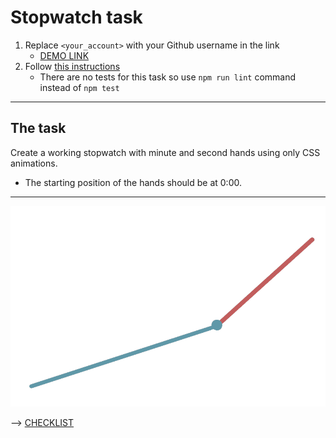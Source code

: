 # Stopwatch task
1. Replace `<your_account>` with your Github username in the link
    - [DEMO LINK](https://Dima-Semenov.github.io/layout_stop-watch/)
2. Follow [this instructions](https://Dima-Semenov.github.io/layout_task-guideline/)
    - There are no tests for this task so use `npm run lint` command instead of `npm test` 
___

## The task
Create a working stopwatch with minute and second hands using only CSS animations.
- The starting position of the hands should be at 0:00.
---
![demo](stopwatch.png)

--> [CHECKLIST](https://github.com/mate-academy/layout_stop-watch/blob/master/checklist.md)
